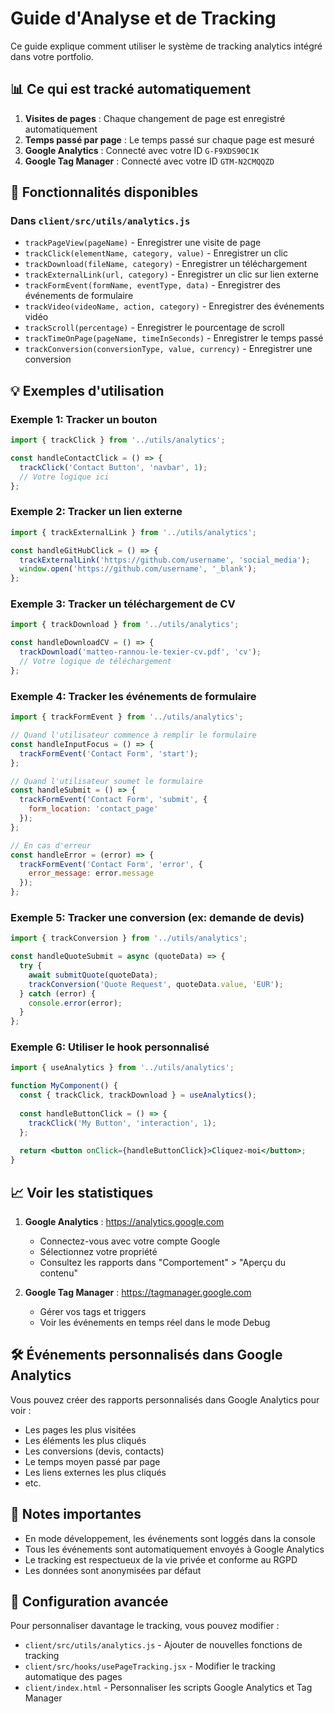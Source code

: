 # Guide d'Analyse et de Tracking

Ce guide explique comment utiliser le système de tracking analytics intégré dans votre portfolio.

## 📊 Ce qui est tracké automatiquement

1. **Visites de pages** : Chaque changement de page est enregistré automatiquement
2. **Temps passé par page** : Le temps passé sur chaque page est mesuré
3. **Google Analytics** : Connecté avec votre ID `G-F9XDS90C1K`
4. **Google Tag Manager** : Connecté avec votre ID `GTM-N2CMQQZD`

## 🎯 Fonctionnalités disponibles

### Dans `client/src/utils/analytics.js`

- `trackPageView(pageName)` - Enregistrer une visite de page
- `trackClick(elementName, category, value)` - Enregistrer un clic
- `trackDownload(fileName, category)` - Enregistrer un téléchargement
- `trackExternalLink(url, category)` - Enregistrer un clic sur lien externe
- `trackFormEvent(formName, eventType, data)` - Enregistrer des événements de formulaire
- `trackVideo(videoName, action, category)` - Enregistrer des événements vidéo
- `trackScroll(percentage)` - Enregistrer le pourcentage de scroll
- `trackTimeOnPage(pageName, timeInSeconds)` - Enregistrer le temps passé
- `trackConversion(conversionType, value, currency)` - Enregistrer une conversion

## 💡 Exemples d'utilisation

### Exemple 1: Tracker un bouton

```jsx
import { trackClick } from '../utils/analytics';

const handleContactClick = () => {
  trackClick('Contact Button', 'navbar', 1);
  // Votre logique ici
};
```

### Exemple 2: Tracker un lien externe

```jsx
import { trackExternalLink } from '../utils/analytics';

const handleGitHubClick = () => {
  trackExternalLink('https://github.com/username', 'social_media');
  window.open('https://github.com/username', '_blank');
};
```

### Exemple 3: Tracker un téléchargement de CV

```jsx
import { trackDownload } from '../utils/analytics';

const handleDownloadCV = () => {
  trackDownload('matteo-rannou-le-texier-cv.pdf', 'cv');
  // Votre logique de téléchargement
};
```

### Exemple 4: Tracker les événements de formulaire

```jsx
import { trackFormEvent } from '../utils/analytics';

// Quand l'utilisateur commence à remplir le formulaire
const handleInputFocus = () => {
  trackFormEvent('Contact Form', 'start');
};

// Quand l'utilisateur soumet le formulaire
const handleSubmit = () => {
  trackFormEvent('Contact Form', 'submit', {
    form_location: 'contact_page'
  });
};

// En cas d'erreur
const handleError = (error) => {
  trackFormEvent('Contact Form', 'error', {
    error_message: error.message
  });
};
```

### Exemple 5: Tracker une conversion (ex: demande de devis)

```jsx
import { trackConversion } from '../utils/analytics';

const handleQuoteSubmit = async (quoteData) => {
  try {
    await submitQuote(quoteData);
    trackConversion('Quote Request', quoteData.value, 'EUR');
  } catch (error) {
    console.error(error);
  }
};
```

### Exemple 6: Utiliser le hook personnalisé

```jsx
import { useAnalytics } from '../utils/analytics';

function MyComponent() {
  const { trackClick, trackDownload } = useAnalytics();
  
  const handleButtonClick = () => {
    trackClick('My Button', 'interaction', 1);
  };
  
  return <button onClick={handleButtonClick}>Cliquez-moi</button>;
}
```

## 📈 Voir les statistiques

1. **Google Analytics** : https://analytics.google.com
   - Connectez-vous avec votre compte Google
   - Sélectionnez votre propriété
   - Consultez les rapports dans "Comportement" > "Aperçu du contenu"

2. **Google Tag Manager** : https://tagmanager.google.com
   - Gérer vos tags et triggers
   - Voir les événements en temps réel dans le mode Debug

## 🛠️ Événements personnalisés dans Google Analytics

Vous pouvez créer des rapports personnalisés dans Google Analytics pour voir :
- Les pages les plus visitées
- Les éléments les plus cliqués
- Les conversions (devis, contacts)
- Le temps moyen passé par page
- Les liens externes les plus cliqués
- etc.

## 📝 Notes importantes

- En mode développement, les événements sont loggés dans la console
- Tous les événements sont automatiquement envoyés à Google Analytics
- Le tracking est respectueux de la vie privée et conforme au RGPD
- Les données sont anonymisées par défaut

## 🔧 Configuration avancée

Pour personnaliser davantage le tracking, vous pouvez modifier :
- `client/src/utils/analytics.js` - Ajouter de nouvelles fonctions de tracking
- `client/src/hooks/usePageTracking.jsx` - Modifier le tracking automatique des pages
- `client/index.html` - Personnaliser les scripts Google Analytics et Tag Manager

